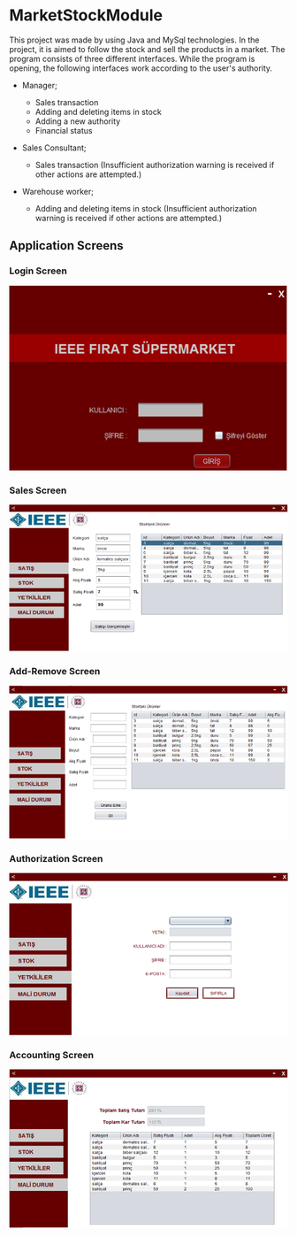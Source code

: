 # MarketStockModule

This project was made by using Java and MySql technologies. In the project, it is aimed to follow the stock and sell the products in a market. The program consists of three different interfaces. While the program is opening, the following interfaces work according to the user's authority.

+ Manager;
    + Sales transaction
    + Adding and deleting items in stock
    + Adding a new authority
    + Financial status

+ Sales Consultant;
    + Sales transaction
(Insufficient authorization warning is received if other actions are attempted.)

+ Warehouse worker;
    + Adding and deleting items in stock
(Insufficient authorization warning is received if other actions are attempted.)

## Application Screens
### Login Screen

![1](login.png)

### Sales Screen

![2](sales.png)

### Add-Remove Screen

![3](add-remove.png)

### Authorization Screen

![4](authorization.png)

### Accounting Screen

![4](accounting.png)